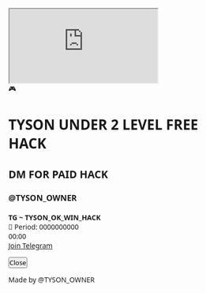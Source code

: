 <!DOCTYPE html>
<html lang="en">
<head>
<meta charset="UTF-8">
<meta name="viewport" content="width=device-width, initial-scale=1.0">
<title>Prediction Hack</title>
<style>
* {
  margin: 0;
  padding: 0;
  box-sizing: border-box;
  font-family: 'Segoe UI', Tahoma, Geneva, Verdana, sans-serif;
}

body {
  background: linear-gradient(135deg, #0c0f1d, #161b33);
  overflow: hidden;
  color: white;
  height: 100vh;
  display: flex;
  justify-content: center;
  align-items: center;
}

.container {
  max-width: 800px;
  width: 95%;
  padding: 20px;
}

#bg-frame {
  position: absolute;
  top: 0;
  left: 0;
  width: 100%;
  height: 100%;
  z-index: -1;
  border: none;
  opacity: 0.1;
}

.floating-icon {
  position: fixed;
  bottom: 60px;
  right: 15px;
  width: 60px;
  height: 60px;
  background: linear-gradient(135deg, #00bcd4, #0097a7);
  border-radius: 50%;
  display: flex;
  align-items: center;
  justify-content: center;
  cursor: pointer;
  box-shadow: 0 5px 15px rgba(0, 188, 212, 0.6);
  transition: all 0.3s;
  font-size: 24px;
  color: white;
  z-index: 1000;
}

.floating-icon:hover {
  transform: scale(1.1) rotate(10deg);
  box-shadow: 0 8px 20px rgba(0, 188, 212, 0.8);
}

.dialog-box {
  position: fixed;
  top: 50%;
  left: 50%;
  transform: translate(-50%, -50%) scale(0.9);
  width: 320px;
  background: linear-gradient(135deg, #1a237e, #3f51b5);
  border-radius: 16px;
  padding: 25px;
  box-shadow: 0 12px 30px rgba(0, 0, 0, 0.7);
  color: white;
  text-align: center;
  display: none;
  opacity: 0;
  transition: all 0.4s;
  z-index: 2000;
  border: 1px solid rgba(255, 255, 255, 0.1);
  animation: fadeIn 0.5s ease-in-out forwards;
}

@keyframes fadeIn {
  0% { opacity: 0; transform: translate(-50%, -50%) scale(0.8); }
  100% { opacity: 1; transform: translate(-50%, -50%) scale(1); }
}

.dialog-box.show {
  display: block;
  opacity: 1;
}

.dialog-box h1 {
  font-size: 22px;
  margin-bottom: 15px;
  color: #ffeb3b;
  text-shadow: 0 2px 4px rgba(0, 0, 0, 0.3);
  letter-spacing: 0.5px;
}

.dialog-box h2 {
  font-size: 18px;
  margin-bottom: 15px;
  color: #4fc3f7;
}

.prediction {
  font-size: 16px;
  font-weight: 500;
  margin: 12px 0;
  display: flex;
  justify-content: center;
  align-items: center;
  gap: 8px;
}

.timer-container {
  background: rgba(0, 0, 0, 0.3);
  border-radius: 50px;
  padding: 10px;
  margin: 15px auto;
  width: 120px;
}

.timer {
  font-size: 28px;
  font-weight: bold;
  color: #76ff03;
  text-shadow: 0 0 10px rgba(118, 255, 3, 0.7);
}

.result {
  font-size: 28px;
  font-weight: bold;
  margin-top: 15px;
  height: 50px;
  display: flex;
  align-items: center;
  justify-content: center;
  transition: all 0.5s;
  opacity: 0;
}

.result.show {
  opacity: 1;
  animation: pulse 1s infinite;
}

@keyframes pulse {
  0% { transform: scale(1); }
  50% { transform: scale(1.1); }
  100% { transform: scale(1); }
}

.big {
  color: #ff9800;
  text-shadow: 0 0 15px rgba(255, 152, 0, 0.8);
}

.small {
  color: #03a9f4;
  text-shadow: 0 0 15px rgba(3, 169, 244, 0.8);
}

.telegram-btn {
  display: inline-block;
  background: linear-gradient(135deg, #ff4081, #d81b60);
  color: white;
  padding: 10px 20px;
  border-radius: 50px;
  text-decoration: none;
  font-weight: bold;
  font-size: 15px;
  margin-top: 20px;
  transition: all 0.3s;
  box-shadow: 0 4px 8px rgba(244, 67, 54, 0.4);
}

.telegram-btn:hover {
  transform: translateY(-3px);
  box-shadow: 0 6px 12px rgba(244, 67, 54, 0.6);
}

.telegram-btn i {
  margin-right: 8px;
}

.close {
  margin-top: 15px;
  padding: 10px 25px;
  border: none;
  background: linear-gradient(135deg, #d32f2f, #b71c1c);
  color: white;
  font-size: 14px;
  border-radius: 50px;
  cursor: pointer;
  transition: all 0.3s;
  font-weight: 600;
  box-shadow: 0 4px 8px rgba(211, 47, 47, 0.3);
}

.close:hover {
  transform: translateY(-2px);
  box-shadow: 0 6px 12px rgba(211, 47, 47, 0.4);
}

.footer {
  position: fixed;
  bottom: 10px;
  right: 15px;
  color: rgba(255, 255, 255, 0.7);
  font-size: 11px;
  cursor: pointer;
  transition: all 0.3s;
  z-index: 1000;
}

.footer:hover {
  color: #00bcd4;
  text-decoration: underline;
}

.overlay {
  position: fixed;
  top: 0;
  left: 0;
  width: 100%;
  height: 100%;
  background: rgba(0, 0, 0, 0.7);
  z-index: 1500;
  display: none;
}

.overlay.show {
  display: block;
}

.pulse-effect {
  position: absolute;
  top: 0;
  left: 0;
  width: 100%;
  height: 100%;
  border-radius: 50%;
  background: rgba(0, 188, 212, 0.4);
  animation: pulseRing 2s infinite;
  z-index: -1;
}

@keyframes pulseRing {
  0% { transform: scale(0.8); opacity: 1; }
  70% { transform: scale(1.5); opacity: 0; }
  100% { opacity: 0; }
}

@media (max-width: 480px) {
  .dialog-box {
    width: 90%;
    padding: 20px;
  }
  
  .floating-icon {
    width: 50px;
    height: 50px;
    font-size: 20px;
  }
}
</style>
</head>
<body>
<div class="overlay" id="overlay"></div>
<iframe id="bg-frame" src="https://www.91appi.com/#/register?invitationCode=52425794963"></iframe>

<div class="floating-icon" id="open">
  <div class="pulse-effect"></div>
  🎮
</div>

<div class="dialog-box" id="dialogBox">
  <h1>TYSON UNDER 2 LEVEL FREE HACK</h1>
  <h2>DM FOR PAID HACK</h2>
  <h3>@TYSON_OWNER</h3>
  <h4>TG ~ TYSON_OK_WIN_HACK</h4>
      
  <div class="prediction">
    <span>📅 Period:</span>
    <span id="period">0000000000</span>
  </div>
  
  <div class="timer-container">
    <div class="timer" id="timer">00:00</div>
  </div>
  
  <div id="resText" class="result"></div>
  
  <a href="https://t.me/+pGMNTkg_28thODZl" target="_blank" class="telegram-btn">
    <i class="fab fa-telegram"></i> Join Telegram
  </a>
  
  <button class="close" id="close">Close</button>
</div>

<p class="footer" id="madeBy">Made by @TYSON_OWNER</p>

<script>
document.addEventListener('DOMContentLoaded', function() {
  // Elements
  const openBtn = document.getElementById("open");
  const dialogBox = document.getElementById("dialogBox");
  const timerText = document.getElementById("timer");
  const resText = document.getElementById("resText");
  const periodNum = document.getElementById("period");
  const closeBtn = document.getElementById("close");
  const footer = document.getElementById("madeBy");
  const overlay = document.getElementById("overlay");
  
  // Variables
  let bigSmall = "BIG";
  let counter = 59;
  let drag = false;
  let offsetX, offsetY;
  
  // Open dialog
  openBtn.onclick = () => {
    dialogBox.classList.add("show");
    overlay.classList.add("show");
  };
  
  // Close dialog
  closeBtn.onclick = () => {
    dialogBox.classList.remove("show");
    overlay.classList.remove("show");
  };
  
  // Close dialog when clicking on overlay
  overlay.onclick = () => {
    dialogBox.classList.remove("show");
    overlay.classList.remove("show");
  };
  
  // Made by link
  footer.onclick = () => {
    window.open("https://t.me/TYSON_OK_WIN_HACK", "_blank");
  };
  
  // Update prediction and timer
  function updatePrediction() {
    const now = new Date();
    const y = now.getUTCFullYear();
    const m = String(now.getUTCMonth() + 1).padStart(2, '0');
    const d = String(now.getUTCDate()).padStart(2, '0');
    const h = now.getUTCHours();
    const min = now.getUTCMinutes();
    const total = h * 120 + min;
    const period = `${y}${m}${d}1000${10001 + total}`;
    
    periodNum.innerText = period;
    
    if (counter === 59) {
      bigSmall = Math.random() < 0.5 ? "BIG" : "SMALL";
      resText.classList.remove("show");
      
      setTimeout(() => {
        resText.classList.add("show");
        resText.innerHTML = `<span class="${bigSmall === 'BIG' ? 'big' : 'small'}">${bigSmall}</span>`;
      }, 100);
    }
    
    counter--;
    if (counter < 0) counter = 59;
    
    timerText.innerText = `00:${String(counter).padStart(2, '0')}`;
  }
  
  // Initialize and update every second
  setInterval(updatePrediction, 1000);
  updatePrediction();
  
  // Draggable functionality for floating button
  openBtn.addEventListener("mousedown", function(e) {
    drag = true;
    offsetX = e.clientX - openBtn.getBoundingClientRect().left;
    offsetY = e.clientY - openBtn.getBoundingClientRect().top;
    openBtn.style.transition = "none";
  });
  
  document.addEventListener("mousemove", function(e) {
    if (drag) {
      openBtn.style.left = `${e.clientX - offsetX}px`;
      openBtn.style.top = `${e.clientY - offsetY}px`;
      openBtn.style.right = "unset";
      openBtn.style.bottom = "unset";
    }
  });
  
  document.addEventListener("mouseup", function() {
    drag = false;
    openBtn.style.transition = "all 0.3s";
  });
  
  // Add Font Awesome for Telegram icon
  const fontAwesome = document.createElement('link');
  fontAwesome.rel = 'stylesheet';
  fontAwesome.href = 'https://cdnjs.cloudflare.com/ajax/libs/font-awesome/6.4.0/css/all.min.css';
  document.head.appendChild(fontAwesome);
});
</script>
</body>
</html>
